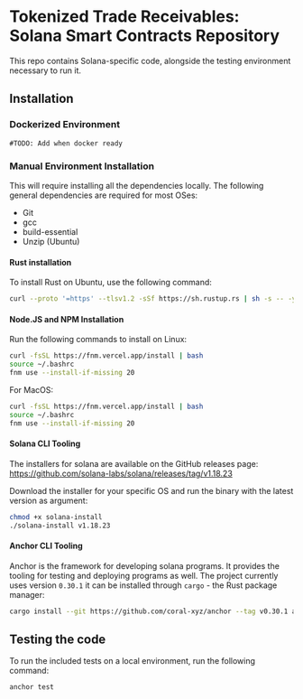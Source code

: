 # Tokenized Trade Receivables: Solana Smart Contracts Repository

This repo contains Solana-specific code, alongside the testing environment necessary to run it.

## Installation

### Dockerized Environment

```
#TODO: Add when docker ready
```

### Manual Environment Installation

This will require installing all the dependencies locally. The following general dependencies are required for most OSes:

* Git
* gcc
* build-essential
* Unzip (Ubuntu)

#### Rust installation

To install Rust on Ubuntu, use the following command:

```sh
curl --proto '=https' --tlsv1.2 -sSf https://sh.rustup.rs | sh -s -- -y
```

#### Node.JS and NPM Installation

Run the following commands to install on Linux:

```bash
curl -fsSL https://fnm.vercel.app/install | bash
source ~/.bashrc
fnm use --install-if-missing 20
```

For MacOS:

```bash
curl -fsSL https://fnm.vercel.app/install | bash
source ~/.bashrc
fnm use --install-if-missing 20
```

#### Solana CLI Tooling

The installers for solana are available on the GitHub releases page: https://github.com/solana-labs/solana/releases/tag/v1.18.23

Download the installer for your specific OS and run the binary with the latest version as argument:

```bash
chmod +x solana-install
./solana-install v1.18.23
```

#### Anchor CLI Tooling

Anchor is the framework for developing solana programs. It provides the tooling for testing and deploying programs as well. The project currently uses version `0.30.1` it can be installed through `cargo` - the Rust package manager:

```bash
cargo install --git https://github.com/coral-xyz/anchor --tag v0.30.1 anchor-cli
```

## Testing the code

To run the included tests on a local environment, run the following command:

```bash
anchor test
```